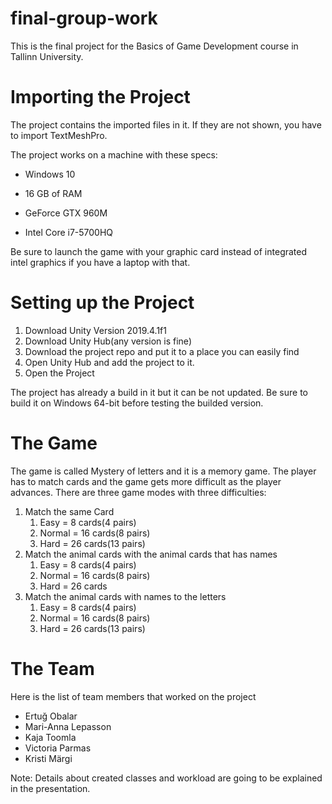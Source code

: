 # final-group-work
This is the final project for the Basics of Game Development course in Tallinn University.

# Importing the Project

The project contains the imported files in it. If they are not shown, you have to import TextMeshPro.

The project works on a machine with these specs:

* Windows 10

* 16 GB of RAM

* GeForce GTX 960M

* Intel Core i7-5700HQ

Be sure to launch the game with your graphic card instead of integrated intel graphics if you have a laptop with that.

# Setting up the Project

1. Download Unity Version 2019.4.1f1
2. Download Unity Hub(any version is fine)
3. Download the project repo and put it to a place you can easily find
4. Open Unity Hub and add the project to it.
5. Open the Project

The project has already a build in it but it can be not updated. Be sure to build it on Windows 64-bit before testing the builded version.

# The Game
The game is called Mystery of letters and it is a memory game. The player has to match cards and the game gets more difficult as the player advances. There are three game modes with three difficulties:
1. Match the same Card
    1. Easy = 8 cards(4 pairs)
    2. Normal = 16 cards(8 pairs)
    3. Hard = 26 cards(13 pairs)
2. Match the animal cards with the animal cards that has names
    1. Easy = 8 cards(4 pairs)
    2. Normal = 16 cards(8 pairs)
    3. Hard = 26 cards
3. Match the animal cards with names to the letters
    1. Easy = 8 cards(4 pairs)
    2. Normal = 16 cards(8 pairs)
    3. Hard = 26 cards(13 pairs)
# The Team
Here is the list of team members that worked on the project
* Ertuğ Obalar
* Mari-Anna Lepasson
* Kaja Toomla
* Victoria Parmas
* Kristi Märgi

Note: Details about created classes and workload are going to be explained in the presentation.

